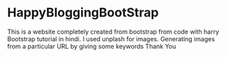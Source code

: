 # HappyBloggingBootStrap
This is a website completely created from bootstrap from code with harry Bootstrap tutorial in hindi.
I used unplash for images. Generating images from a particular URL by giving some keywords
Thank You
